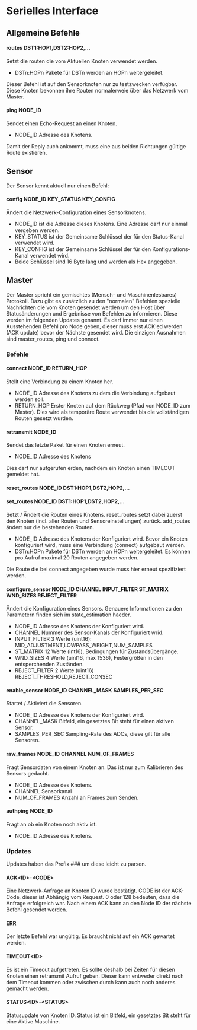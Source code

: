 # Serielles Interface

## Allgemeine Befehle

#### routes DST1:HOP1,DST2:HOP2,...
Setzt die routen die vom Aktuellen Knoten verwendet werden.
* DSTn:HOPn Pakete für DSTn werden an HOPn weitergeleitet.

Dieser Befehl ist auf den Sensorknoten nur zu testzwecken verfügbar. Diese Knoten bekonnen ihre Routen normalerweie über das Netzwerk vom Master.

#### ping NODE\_ID
Sendet einen Echo-Request an einen Knoten.
* NODE\_ID Adresse des Knotens.

Damit der Reply auch ankommt, muss eine aus beiden Richtungen gültige Route existieren.


## Sensor
Der Sensor kennt aktuell nur einen Befehl:
#### config NODE\_ID KEY\_STATUS KEY\_CONFIG
Ändert die Netzwerk-Configuration eines Sensorknotens.
* NODE\_ID ist die Adresse dieses Knotens. Eine Adresse darf nur einmal vergeben werden.
* KEY\_STATUS ist der Gemeinsame Schlüssel der für den Status-Kanal verwendet wird.
* KEY\_CONFIG ist der Gemeinsame Schlüssel der für den Konfigurations-Kanal verwendet wird.
* Beide Schlüssel sind 16 Byte lang und werden als Hex angegeben.

## Master
Der Master spricht ein gemischtes (Mensch- und Maschinenlesbares) Protokoll.
Dazu gibt es zusätzlich zu den "normalen" Befehlen spezielle Nachrichten die vom Knoten gesendet werden um den Host über Statusänderungen und Ergebnisse von Befehlen zu informieren.
Diese werden im folgenden Updates genannt.
Es darf immer nur einen Ausstehenden Befehl pro Node geben, dieser muss erst ACK'ed werden (ACK update) bevor der Nächste gesendet wird.
Die einzigen Ausnahmen sind master\_routes, ping und connect.

### Befehle

#### connect NODE\_ID RETURN\_HOP
Stellt eine Verbindung zu einem Knoten her.
* NODE\_ID Adresse des Knotens zu dem die Verbindung aufgebaut werden soll.
* RETURN\_HOP Erster Knoten auf dem Rückweg (Pfad von NODE\_ID zum Master). Dies wird als temporäre Route verwendet bis die vollständigen Routen gesetzt wurden.

#### retransmit NODE\_ID
Sendet das letzte Paket für einen Knoten erneut.
* NODE\_ID Adresse des Knotens

Dies darf nur aufgerufen erden, nachdem ein Knoten einen TIMEOUT gemeldet hat.

#### reset\_routes NODE\_ID DST1:HOP1,DST2,HOP2,...
#### set\_routes NODE\_ID DST1:HOP1,DST2,HOP2,...
Setzt / Ändert die Routen eines Knotens. reset\_routes setzt dabei zuerst den Knoten (incl. aller Routen und Sensoreinstellungen) zurück. add\_routes ändert nur die bestehenden Routen.
* NODE\_ID Adresse des Knotens der Konfiguriert wird. Bevor ein Knoten konfiguriert wird, muss eine Verbindung (connect) aufgebaut werden.
* DSTn:HOPn Pakete für DSTn werden an HOPn weitergeleitet. Es können pro Aufruf maximal 20 Routen angegeben werden.

Die Route die bei connect angegeben wurde muss hier erneut spezifiziert werden.

#### configure\_sensor NODE\_ID CHANNEL INPUT\_FILTER ST\_MATRIX WND\_SIZES REJECT\_FILTER
Ändert die Konfiguration eines Sensors. Genauere Informationen zu den Parametern finden sich im state\_estimation haeder.
* NODE\_ID Adresse des Knotens der Konfiguriert wird.
* CHANNEL Nummer des Sensor-Kanals der Konfiguriert wrid.
* INPUT\_FILTER 3 Werte (uint16): MID\_ADJUSTMENT,LOWPASS\_WEIGHT,NUM\_SAMPLES
* ST\_MATRIX 12 Werte (int16), Bedingungen für Zustandsübergänge.
* WND\_SIZES 4 Werte (uint16, max 1536), Festergrößen in den entsperchenden Zuständen.
* REJECT\_FILTER 2 Werte (uint16) REJECT\_THRESHOLD,REJECT\_CONSEC

#### enable\_sensor NODE\_ID CHANNEL\_MASK SAMPLES\_PER\_SEC
Startet / Aktiviert die Sensoren.
* NODE\_ID Adresse des Knotens der Konfiguriert wird.
* CHANNEL\_MASK Bitfeld, ein gesetztes Bit steht für einen aktiven Sensor.
* SAMPLES\_PER\_SEC Sampling-Rate des ADCs, diese gilt für alle Sensoren.

#### raw\_frames NODE\_ID CHANNEL NUM\_OF\_FRAMES
Fragt Sensordaten von einem Knoten an. Das ist nur zum Kalibrieren des Sensors gedacht.
* NODE\_ID Adresse des Knotens.
* CHANNEL Sensorkanal
* NUM\_OF\_FRAMES Anzahl an Frames zum Senden.

#### authping NODE\_ID
Fragt an ob ein Knoten noch aktiv ist.
* NODE\_ID Adresse des Knotens.

### Updates
Updates haben das Prefix ### um diese leicht zu parsen.
#### ACK\<ID\>-\<CODE\>
Eine Netzwerk-Anfrage an Knoten ID wurde bestätigt. CODE ist der ACK-Code, dieser ist Abhängig vom Request. 0 oder 128 bedeuten, dass die Anfrage erfolgreich war.
Nach einem ACK kann an den Node ID der nächste Befehl gesendet werden.
#### ERR
Der letzte Befehl war ungültig. Es braucht nicht auf ein ACK gewartet werden.
#### TIMEOUT\<ID\>
Es ist ein Timeout aufgetreten. Es sollte deshalb bei Zeiten für diesen Knoten einen retransmit Aufruf geben. Dieser kann entweder direkt nach dem Timeout kommen oder zwischen durch kann auch noch anderes gemacht werden.
#### STATUS\<ID\>-\<STATUS\>
Statusupdate von Knoten ID. Status ist ein Bitfeld, ein gesetztes Bit steht für eine Aktive Maschine.
